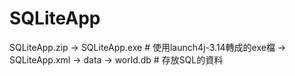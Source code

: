 # SQLiteApp

SQLiteApp.zip -> SQLiteApp.exe # 使用launch4j-3.14轉成的exe檔
              -> SQLiteApp.xml
              -> data -> world.db # 存放SQL的資料
